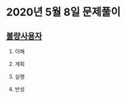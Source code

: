 # 2020년 5월 8일 문제풀이

## [불량사용자](https://programmers.co.kr/learn/courses/30/lessons/64064)

1. 이해

2. 계획

3. 실행

4. 반성
